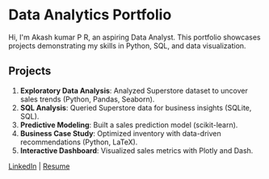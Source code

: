 # Data Analytics Portfolio
Hi, I'm Akash kumar P R, an aspiring Data Analyst. This portfolio showcases projects demonstrating my skills in Python, SQL, and data visualization.

## Projects
1. **Exploratory Data Analysis**: Analyzed Superstore dataset to uncover sales trends (Python, Pandas, Seaborn).
2. **SQL Analysis**: Queried Superstore data for business insights (SQLite, SQL).
3. **Predictive Modeling**: Built a sales prediction model (scikit-learn).
4. **Business Case Study**: Optimized inventory with data-driven recommendations (Python, LaTeX).
5. **Interactive Dashboard**: Visualized sales metrics with Plotly and Dash.

[LinkedIn](#) | [Resume](#)
